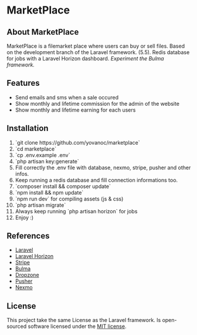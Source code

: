 <p align="center"><h1>MarketPlace</h1></p>

## About MarketPlace

MarketPlace is a filemarket place where users can buy or sell files.
Based on the development branch of the Laravel framework. (5.5).
Redis database for jobs with a Laravel Horizon dashboard.
<i>Experiment the Bulma framework.</i>

## Features

<ul>
    <li>Send emails and sms when a sale occured</li>
    <li>Show monthly and lifetime commission for the admin of the website</li>
    <li>Show monthly and lifetime earning for each users</li>
</ul>

## Installation

<ol>
    <li>`git clone https://github.com/yovanoc/marketplace`</li>
    <li>`cd marketplace`</li>
    <li>`cp .env.example .env`</li>
    <li>`php artisan key:generate`</li>
    <li>Fill correctly the .env file with database, nexmo, stripe, pusher and other infos.</li>
    <li>Keep running a redis database and fill connection informations too.</li>
    <li>`composer install && composer update`</li>
    <li>`npm install && npm update`</li>
    <li>`npm run dev` for compiling assets (js & css)</li>
    <li>`php artisan migrate`</li>
    <li>Always keep running `php artisan horizon` for jobs</li>
    <li>Enjoy :)</li>
</ol>

## References

- [Laravel](https://laravel.com)
- [Laravel Horizon](https://horizon.laravel.com/)
- [Stripe](https://stripe.com)
- [Bulma](http://bulma.io/)
- [Dropzone](http://www.dropzonejs.com/)
- [Pusher](https://pusher.com/)
- [Nexmo](https://www.nexmo.com)

## License

This project take the same License as the Laravel framework. Is open-sourced software licensed under the [MIT license](http://opensource.org/licenses/MIT).
